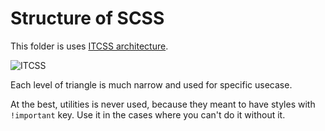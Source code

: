 # Structure of SCSS

This folder is uses [ITCSS architecture](https://github.com/ahmadajmi/awesome-itcss).

![ITCSS](https://i.imgur.com/mropqbH.png)

Each level of triangle is much narrow and used for specific usecase.

At the best, utilities is never used, because they meant to have styles with `!important` key. Use it in the cases where you can't do it without it.